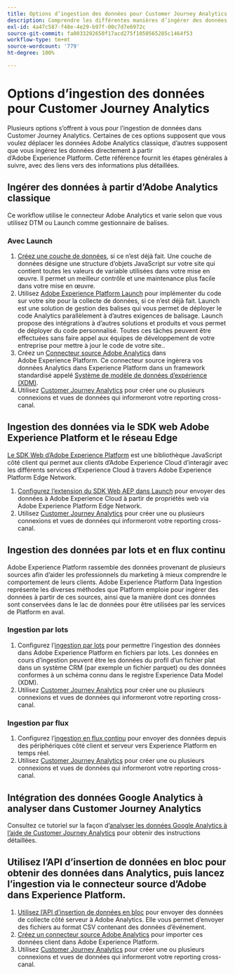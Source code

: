 ```yaml
---
title: Options d’ingestion des données pour Customer Journey Analytics
description: Comprendre les différentes manières d’ingérer des données dans Customer Journey Analytics
exl-id: 4a47c587-f48e-4e29-b97f-00c7d7e6972c
source-git-commit: fa0033202650f17acd275f1050565285c1464f53
workflow-type: tm+mt
source-wordcount: '779'
ht-degree: 100%

---
```


# Options d’ingestion des données pour Customer Journey Analytics

Plusieurs options s’offrent à vous pour l’ingestion de données dans Customer Journey Analytics. Certaines de ces options supposent que vous voulez déplacer les données Adobe Analytics classique, d’autres supposent que vous ingérez les données directement à partir d’Adobe Experience Platform. Cette référence fournit les étapes générales à suivre, avec des liens vers des informations plus détaillées.

## Ingérer des données à partir d’Adobe Analytics classique

Ce workflow utilise le connecteur Adobe Analytics et varie selon que vous utilisez DTM ou Launch comme gestionnaire de balises.

### Avec Launch

1. [Créez une couche de données](https://experienceleague.adobe.com/docs/analytics/implementation/prepare/data-layer.html?lang=fr), si ce n’est déjà fait. Une couche de données désigne une structure d’objets JavaScript sur votre site qui contient toutes les valeurs de variable utilisées dans votre mise en œuvre. Il permet un meilleur contrôle et une maintenance plus facile dans votre mise en œuvre.
1. Utilisez [Adobe Experience Platform Launch](https://experienceleague.adobe.com/docs/analytics/implementation/launch/overview.html?lang=fr) pour implémenter du code sur votre site pour la collecte de données, si ce n’est déjà fait. Launch est une solution de gestion des balises qui vous permet de déployer le code Analytics parallèlement à d’autres exigences de balisage. Launch propose des intégrations à d’autres solutions et produits et vous permet de déployer du code personnalisé. Toutes ces tâches peuvent être effectuées sans faire appel aux équipes de développement de votre entreprise pour mettre à jour le code de votre site..
1. Créez un [Connecteur source Adobe Analytics](https://experienceleague.adobe.com/docs/experience-platform/sources/ui-tutorials/create/adobe-applications/analytics.html?lang=fr) dans Adobe Experience Platform. Ce connecteur source ingèrera vos données Analytics dans Experience Platform dans un framework standardisé appelé [Système de modèle de données d’expérience (XDM)](https://experienceleague.adobe.com/docs/experience-platform/xdm/home.html?lang=fr).
1. Utilisez [Customer Journey Analytics](https://experienceleague.adobe.com/docs/analytics-platform/using/cja-overview/cja-getting-started.html?lang=fr) pour créer une ou plusieurs connexions et vues de données qui informeront votre reporting cross-canal.

## Ingestion des données via le SDK web Adobe Experience Platform et le réseau Edge

[Le SDK Web d’Adobe Experience Platform](https://experienceleague.adobe.com/docs/experience-platform/edge/home.html?lang=fr) est une bibliothèque JavaScript côté client qui permet aux clients d’Adobe Experience Cloud d’interagir avec les différents services d’Experience Cloud à travers Adobe Experience Platform Edge Network.

1. [Configurez l’extension du SDK Web AEP dans Launch](https://experienceleague.adobe.com/docs/experience-platform/tags/extensions/adobe/sdk/overview.html?lang=fr) pour envoyer des données à Adobe Experience Cloud à partir de propriétés web via Adobe Experience Platform Edge Network.
1. Utilisez [Customer Journey Analytics](https://experienceleague.adobe.com/docs/analytics-platform/using/cja-overview/cja-getting-started.html) pour créer une ou plusieurs connexions et vues de données qui informeront votre reporting cross-canal.

## Ingestion des données par lots et en flux continu

Adobe Experience Platform rassemble des données provenant de plusieurs sources afin d’aider les professionnels du marketing à mieux comprendre le comportement de leurs clients. Adobe Experience Platform Data Ingestion représente les diverses méthodes que Platform emploie pour ingérer des données à partir de ces sources, ainsi que la manière dont ces données sont conservées dans le lac de données pour être utilisées par les services de Platform en aval.

### Ingestion par lots

1. Configurez l’[ingestion par lots](https://experienceleague.adobe.com/docs/experience-platform/ingestion/batch/overview.html?lang=fr#batch) pour permettre l’ingestion des données dans Adobe Experience Platform en fichiers par lots. Les données en cours d’ingestion peuvent être les données du profil d’un fichier plat dans un système CRM (par exemple un fichier parquet) ou des données conformes à un schéma connu dans le registre Experience Data Model (XDM).
1. Utilisez [Customer Journey Analytics](https://experienceleague.adobe.com/docs/analytics-platform/using/cja-overview/cja-getting-started.html) pour créer une ou plusieurs connexions et vues de données qui informeront votre reporting cross-canal.

### Ingestion par flux

1. Configurez l’[ingestion en flux continu](https://experienceleague.adobe.com/docs/experience-platform/ingestion/streaming/overview.html?lang=fr#streaming) pour envoyer des données depuis des périphériques côté client et serveur vers Experience Platform en temps réel.
1. Utilisez [Customer Journey Analytics](https://experienceleague.adobe.com/docs/analytics-platform/using/cja-overview/cja-getting-started.html) pour créer une ou plusieurs connexions et vues de données qui informeront votre reporting cross-canal.

## Intégration des données Google Analytics à analyser dans Customer Journey Analytics

Consultez ce tutoriel sur la façon d’[analyser les données Google Analytics à l’aide de Customer Journey Analytics](https://experienceleague.adobe.com/docs/platform-learn/comprehensive-technical-tutorial/module16/ex5.html?lang=fr#objectives) pour obtenir des instructions détaillées.

## Utilisez l’API d’insertion de données en bloc pour obtenir des données dans Analytics, puis lancez l’ingestion via le connecteur source d’Adobe dans Experience Platform.

1. [Utilisez l’API d’insertion de données en bloc](https://www.adobe.io/apis/experiencecloud/analytics/docs.html#!AdobeDocs/analytics-2.0-apis/master/bdia.md) pour envoyer des données de collecte côté serveur à Adobe Analytics. Elle vous permet d’envoyer des fichiers au format CSV contenant des données d’événement.
1. [Créez un connecteur source Adobe Analytics](https://experienceleague.adobe.com/docs/experience-platform/sources/ui-tutorials/create/adobe-applications/analytics.html?lang=fr) pour importer ces données client dans Adobe Experience Platform.
1. Utilisez [Customer Journey Analytics](https://experienceleague.adobe.com/docs/analytics-platform/using/cja-overview/cja-getting-started.html) pour créer une ou plusieurs connexions et vues de données qui informeront votre reporting cross-canal.
